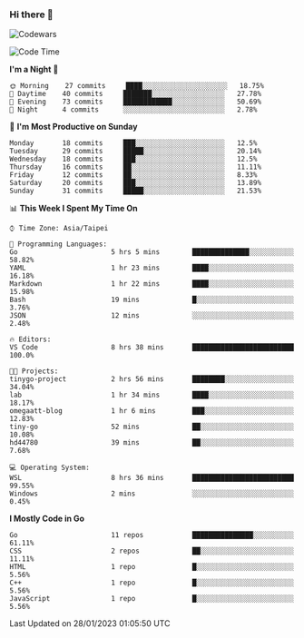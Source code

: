 ### Hi there 👋

![Codewars](https://www.codewars.com/users/omegaatt36/badges/small)

<!--START_SECTION:waka-->
![Code Time](http://img.shields.io/badge/Code%20Time-776%20hrs%2033%20mins-blue)

**I'm a Night 🦉** 

```text
🌞 Morning    27 commits     ████░░░░░░░░░░░░░░░░░░░░░   18.75% 
🌆 Daytime    40 commits     ███████░░░░░░░░░░░░░░░░░░   27.78% 
🌃 Evening    73 commits     ████████████░░░░░░░░░░░░░   50.69% 
🌙 Night      4 commits      ░░░░░░░░░░░░░░░░░░░░░░░░░   2.78%

```
📅 **I'm Most Productive on Sunday** 

```text
Monday       18 commits     ███░░░░░░░░░░░░░░░░░░░░░░   12.5% 
Tuesday      29 commits     █████░░░░░░░░░░░░░░░░░░░░   20.14% 
Wednesday    18 commits     ███░░░░░░░░░░░░░░░░░░░░░░   12.5% 
Thursday     16 commits     ██░░░░░░░░░░░░░░░░░░░░░░░   11.11% 
Friday       12 commits     ██░░░░░░░░░░░░░░░░░░░░░░░   8.33% 
Saturday     20 commits     ███░░░░░░░░░░░░░░░░░░░░░░   13.89% 
Sunday       31 commits     █████░░░░░░░░░░░░░░░░░░░░   21.53%

```


📊 **This Week I Spent My Time On** 

```text
⌚︎ Time Zone: Asia/Taipei

💬 Programming Languages: 
Go                       5 hrs 5 mins        ██████████████░░░░░░░░░░░   58.82% 
YAML                     1 hr 23 mins        ████░░░░░░░░░░░░░░░░░░░░░   16.18% 
Markdown                 1 hr 22 mins        ████░░░░░░░░░░░░░░░░░░░░░   15.98% 
Bash                     19 mins             █░░░░░░░░░░░░░░░░░░░░░░░░   3.76% 
JSON                     12 mins             ░░░░░░░░░░░░░░░░░░░░░░░░░   2.48%

🔥 Editors: 
VS Code                  8 hrs 38 mins       █████████████████████████   100.0%

🐱‍💻 Projects: 
tinygo-project           2 hrs 56 mins       ████████░░░░░░░░░░░░░░░░░   34.04% 
lab                      1 hr 34 mins        ████░░░░░░░░░░░░░░░░░░░░░   18.17% 
omegaatt-blog            1 hr 6 mins         ███░░░░░░░░░░░░░░░░░░░░░░   12.83% 
tiny-go                  52 mins             ██░░░░░░░░░░░░░░░░░░░░░░░   10.08% 
hd44780                  39 mins             ██░░░░░░░░░░░░░░░░░░░░░░░   7.68%

💻 Operating System: 
WSL                      8 hrs 36 mins       █████████████████████████   99.55% 
Windows                  2 mins              ░░░░░░░░░░░░░░░░░░░░░░░░░   0.45%

```

**I Mostly Code in Go** 

```text
Go                       11 repos            ███████████████░░░░░░░░░░   61.11% 
CSS                      2 repos             ██░░░░░░░░░░░░░░░░░░░░░░░   11.11% 
HTML                     1 repo              █░░░░░░░░░░░░░░░░░░░░░░░░   5.56% 
C++                      1 repo              █░░░░░░░░░░░░░░░░░░░░░░░░   5.56% 
JavaScript               1 repo              █░░░░░░░░░░░░░░░░░░░░░░░░   5.56%

```



 Last Updated on 28/01/2023 01:05:50 UTC
<!--END_SECTION:waka-->

<!--
**omegaatt36/omegaatt36** is a ✨ _special_ ✨ repository because its `README.md` (this file) appears on your GitHub profile.

Here are some ideas to get you started:

- 🔭 I’m currently working on ...
- 🌱 I’m currently learning ...
- 👯 I’m looking to collaborate on ...
- 🤔 I’m looking for help with ...
- 💬 Ask me about ...
- 📫 How to reach me: ...
- 😄 Pronouns: ...
- ⚡ Fun fact: ...
-->
